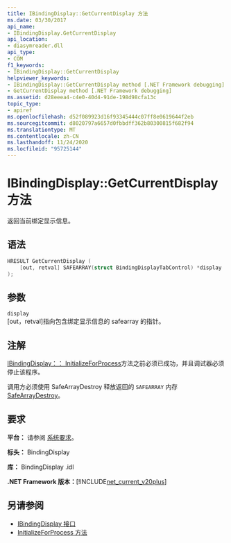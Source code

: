 ```yaml
---
title: IBindingDisplay::GetCurrentDisplay 方法
ms.date: 03/30/2017
api_name:
- IBindingDisplay.GetCurrentDisplay
api_location:
- diasymreader.dll
api_type:
- COM
f1_keywords:
- IBindingDisplay::GetCurrentDisplay
helpviewer_keywords:
- IBindingDisplay::GetCurrentDisplay method [.NET Framework debugging]
- GetCurrentDisplay method [.NET Framework debugging]
ms.assetid: d28eeea4-c4e0-40d4-91de-198d98cfa13c
topic_type:
- apiref
ms.openlocfilehash: d52f089923d16f93345444c07ff8e0619644f2eb
ms.sourcegitcommit: d8020797a6657d0fbbdff362b80300815f682f94
ms.translationtype: MT
ms.contentlocale: zh-CN
ms.lasthandoff: 11/24/2020
ms.locfileid: "95725144"
---
```

# <a name="ibindingdisplaygetcurrentdisplay-method"></a>IBindingDisplay::GetCurrentDisplay 方法

返回当前绑定显示信息。  
  
## <a name="syntax"></a>语法  
  
```cpp  
HRESULT GetCurrentDisplay (  
    [out, retval] SAFEARRAY(struct BindingDisplayTabControl) *display  
);  
```  
  
## <a name="parameters"></a>参数  

 `display`  
 [out，retval]指向包含绑定显示信息的 safearray 的指针。  
  
## <a name="remarks"></a>注解  

 [IBindingDisplay：： InitializeForProcess](ibindingdisplay-initializeforprocess-method.md)方法之前必须已成功，并且调试器必须停止该程序。  
  
 调用方必须使用 SafeArrayDestroy 释放返回的 `SAFEARRAY` 内存[SafeArrayDestroy](/previous-versions/windows/desktop/api/oleauto/nf-oleauto-safearraydestroy)。  
  
## <a name="requirements"></a>要求  

 **平台：** 请参阅 [系统要求](../../get-started/system-requirements.md)。  
  
 **标头：** BindingDisplay  
  
 **库：** BindingDisplay .idl  
  
 **.NET Framework 版本：**[!INCLUDE[net_current_v20plus](../../../../includes/net-current-v20plus-md.md)]  
  
## <a name="see-also"></a>另请参阅

- [IBindingDisplay 接口](ibindingdisplay-interface.md)
- [InitializeForProcess 方法](ibindingdisplay-initializeforprocess-method.md)
